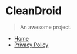 # CleanDroid

> An awesome project.

- [Home](/cleandroid/home.md)
- [Privacy Policy](/cleandroid/privacy-policy.md)
